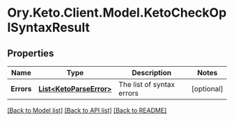 # Ory.Keto.Client.Model.KetoCheckOplSyntaxResult

## Properties

Name | Type | Description | Notes
------------ | ------------- | ------------- | -------------
**Errors** | [**List&lt;KetoParseError&gt;**](KetoParseError.md) | The list of syntax errors | [optional] 

[[Back to Model list]](../README.md#documentation-for-models) [[Back to API list]](../README.md#documentation-for-api-endpoints) [[Back to README]](../README.md)

